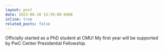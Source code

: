 ```yaml
---
layout: post
date: 2023-08-28 15:59:00-0400
inline: true
related_posts: false
---
```


Officially started as a PhD student at CMU! My first year will be supported by PwC Center Presidential Fellowship.

